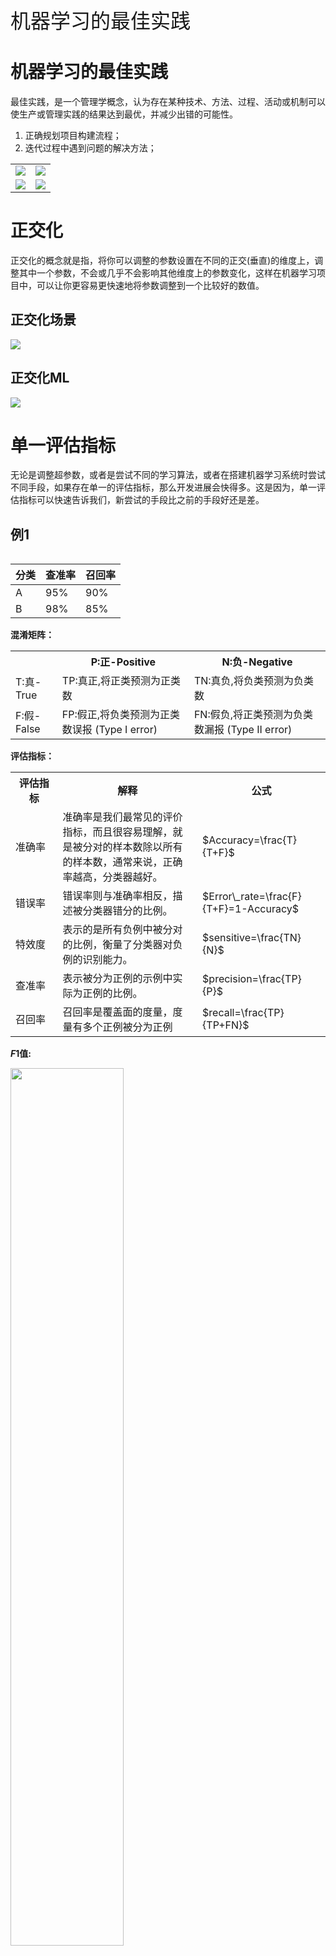 <font size=6>机器学习的最佳实践</font>
# 机器学习的最佳实践
最佳实践，是一个管理学概念，认为存在某种技术、方法、过程、活动或机制可以使生产或管理实践的结果达到最优，并减少出错的可能性。

1. 正确规划项目构建流程；
2. 迭代过程中遇到问题的解决方法；
<table>
    <tr>
        <td><img src="images/b87dfe87110ca94eca2aa3b171d71d56.png"></td>
        <td><img src="images/161d983f9cdcc586a5b79b3161721d6c.png"></td>
    </tr>
    <tr>
        <td><img src="images/17f0bfca6e220f338554fb1dec7d9add.png"></td>
        <td><img src="images/62e716e53443c04d65d63ccc6ceba9e8.png"></td>
    </tr>
<table>


# 正交化
正交化的概念就是指，将你可以调整的参数设置在不同的正交(垂直)的维度上，调整其中一个参数，不会或几乎不会影响其他维度上的参数变化，这样在机器学习项目中，可以让你更容易更快速地将参数调整到一个比较好的数值。
## 正交化场景
<img src="images/7f5034517a97e2091be6f5095fdcb978.png">

## 正交化ML
<img src="images/e43a775bf7328d50e9efd02f5ea8b43d.png">

# 单一评估指标
无论是调整超参数，或者是尝试不同的学习算法，或者在搭建机器学习系统时尝试不同手段，如果存在单一的评估指标，那么开发进展会快得多。这是因为，单一评估指标可以快速告诉我们，新尝试的手段比之前的手段好还是差。

## 例1
|分类|查准率|召回率|
|-|-|-|
|A|95%|90%|
|B|98%|85%|

**混淆矩阵：**
<table width=80%>
    <tr>
        <th></th><th>P:正-Positive</th><th>N:负-Negative</th>
    </tr>
    <tr>
        <td>T:真-True</td><td>TP:真正,将正类预测为正类数</td><td>TN:真负,将负类预测为负类数</td>
    </tr>
    <tr>
        <td>F:假-False</td>
        <td>FP:假正,将负类预测为正类数误报 (Type I error)</td>
        <td>FN:假负,将正类预测为负类数漏报 (Type II error)</td>
    </tr>
</table>

**评估指标：**
<table width=80%>
    <tr>
        <th  width=15%>评估指标</th><th>解释</th><th>公式</th>
    </tr>
    <tr>
        <td>准确率</td><td>准确率是我们最常见的评价指标，而且很容易理解，就是被分对的样本数除以所有的样本数，通常来说，正确率越高，分类器越好。</td><td>$Accuracy=\frac{T}{T+F}$</td>
    </tr>
    <tr>
        <td>错误率</td><td>错误率则与准确率相反，描述被分类器错分的比例。</td><td>$Error\_rate=\frac{F}{T+F}=1-Accuracy$</td>
    </tr>   <tr>
        <td>特效度</td><td>表示的是所有负例中被分对的比例，衡量了分类器对负例的识别能力。</td><td>$sensitive=\frac{TN}{N}$</td>
    </tr>    <tr>
        <td>查准率</td><td>表示被分为正例的示例中实际为正例的比例。</td><td>$precision=\frac{TP}{P}$</td>
    </tr>    <tr>
        <td>召回率</td><td>召回率是覆盖面的度量，度量有多个正例被分为正例</td><td>$recall=\frac{TP}{TP+FN}$</td>
    </tr>
</table>

**$F1$值:**

<img src="images/575144df22e455c4269043b1bb3d2d5c.png" width=60%>

**单一评估:**

|分类|查准率|召回率|$F1$值|
|-|-|-|-|
|A|95%|90%|92.4%|
|B|98%|85%|91.0%|

## 例2
求平均值，看平均表现：
<img src="images/d16788ba017b04733720dfe7969ef838.png">

# 满足和优化指标-另外一种多指标评估方法
1. 优化指标作为评估指标，提供模型设定成本值得依据；
2. 满足指标作为过滤器；
3. 先过滤，在评估；
<img src="images/f4574276832597fbc9d5977401896d15.png">

# 训练/开发/测试集
## $train,dev,test$
<img src="images/163d77ba74a55f627d201cd2d9ae8f07.png" width=60%>

## 原则
1. 保证来自于同一分布空间，即子集与全集是同一分布，方法：从全集中随机抽取；
2. 开发和测试集的划分，要考虑项目的应用场景，做到不违反第一原则的情况下，有所倾斜；

# 资源、效率和基准
1. 资源（时间）作为输入，效率（准确率）作为产出，基准代表合格的标准；
2. 以人工的准确率作为基准；
3. 在持续投入下，机器同人工的表现；
    1. 加速追赶阶段；
    2. 到达临界点，得到认可；
    2. 减速超越阶段；
4. 机器效率曲线在临界点前后的不同表现的原因；
    1. 存在理论最优值，投入产出比边际递减；
    3. 人类的表现是经过较长时间进化而来，在绝对值上是被认可的；
    4. 在超越之前，可以及固化人工的方法提高机器表现，超越之后没有这么易得的知识；
    
<img src="images/42053491e39c1b60da8755c035cd4d95.png" width=90%>

## 可避免偏差（Avoidable bias）
1. 偏差是相对于零误差而言；
2. 可避免偏差是相对人工误差而言；
3. 方差是相对于训练误差而言。

### 例
<table>
    <tr>
        <th>指标</th><th>基准误差</th><th>训练误差</th><th>开发/验证误差</th><th>偏差</th><th>方差</th><th>优化点</th>
    </tr><tr>
        <td>例1</td><td>%0</td><td>8%</td><td>10%</td><td>8%</td><td>2%</td><td>优化偏差</td>
    </tr><tr>
        <td>例2</td><td>%4</td><td>8%</td><td>10%</td><td>4%</td><td>2%</td><td>优化偏差</td>
    </tr><tr>
        <td>例3</td><td>%7.5</td><td>8%</td><td>10%</td><td>0.5%</td><td>2%</td><td>优化方差</td>
    </tr>
    
</table>

**总结：**

1. 通过偏差和误差的相对大小对问题的定位；
2. 偏差和误差的相对大小，受基准误差设定的影响；
3. 先设定人工误差为基准误差，随着模型不断迭代优化，可以提高基准门槛；
4. 模型开发是一个螺旋上升的迭代过程；

# 误差分析
某类错误率较大，应该针对性的优化，否则，可以允许这种误差存在
##  建立错误分类表格，归纳错误类型
1. 分类错误类型：
    1. 假阳性-误报；
    1. 假阴性-漏报；
2. 原因错误类型：
    1. 图片模糊；
    2. 声音存在噪音；
    3. 错误标记；
    4. 数据异常；
<table>
    <tr><th>错误样本编号</th><th>$Error_1$</th><th>...</th><th>$Error_n$</th></tr>
    <tr><td>1</td><td>1</td><td></td><td></td></tr>
    <tr><td>$\vdots$</td><td></td><td></td><td></td></tr>
    <tr><td>n</td><td></td><td></td><td>1</td></tr>
    <tr><td>$\frac{sum}{n}$</td><td>a%</td><td>b%</td><td>c%</td></tr>
</table>

## 例
<img src="images/e5c7f1005d695914f4a2fc988aa46821.png">

## 误差分析是一个人工反馈的好办法
1. 能够帮助找到明确的待优化问题；
2. 加深对待解决问题和数据集的了解；
3. 手工操作在开发阶段必不可少，开发阶段更多的人工操作是为了应用阶段更少的人工干预；

# 快速搭建原型，进入迭代状态
## 原因
1. 机器学习模型可选择的功能模块很多，各模块可选择的方法很多；
2. 原则：$idea\to code\to experiment\to idea$

## 步骤
1. 简单的实现，设定单一评估指标，完成训练和测试；
2. 根据偏差和方差，选择优化方向；
3. 改进之后，从2开始迭代；
4. 提高基准门槛，从2开始迭代；


```python

```
